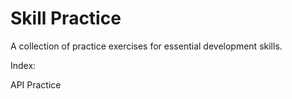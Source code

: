 # Skill Practice

A collection of practice exercises for essential development skills. 

Index:

API Practice
